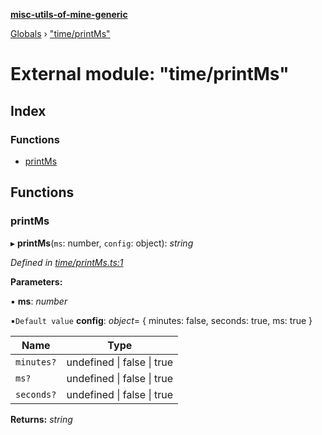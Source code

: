 **[misc-utils-of-mine-generic](../README.md)**

[Globals](../globals.md) › ["time/printMs"](_time_printms_.md)

# External module: "time/printMs"

## Index

### Functions

* [printMs](_time_printms_.md#printms)

## Functions

###  printMs

▸ **printMs**(`ms`: number, `config`: object): *string*

*Defined in [time/printMs.ts:1](https://github.com/cancerberoSgx/misc-utils-of-mine/blob/b6947cf/misc-utils-of-mine-generic/src/time/printMs.ts#L1)*

**Parameters:**

▪ **ms**: *number*

▪`Default value`  **config**: *object*=  { minutes: false, seconds: true, ms: true }

Name | Type |
------ | ------ |
`minutes?` | undefined \| false \| true |
`ms?` | undefined \| false \| true |
`seconds?` | undefined \| false \| true |

**Returns:** *string*